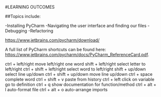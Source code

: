 #LEARNING OUTCOMES

##Topics include:

-Installing PyCharm
-Navigating the user interface and finding our files
-Debugging
-Refactoring

https://www.jetbrains.com/pycharm/download/ 

A full list of PyCharm shortcuts can be found here: https://www.jetbrains.com/pycharm/docs/PyCharm_ReferenceCard.pdf.

ctrl + left/right   move left/right one word
shift + left/right  select letter to left/right
ctrl + shift + left/right   select word to left/right
shift + up/down select line up/down
ctrl + shift + up/down  move line up/down
ctrl + space    complete word
ctrl + shift + v    paste from history
ctrl + left click on variable   go to definition
ctrl + q    show documentation for function/method
ctrl + alt + l  auto-format file
ctrl + alt + o  auto-arrange imports